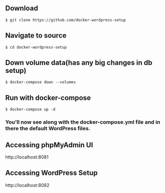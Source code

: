 ## Download 
```
$ git clone https://github.com/docker-wordpress-setup
```

## Navigate to source
```
$ cd docker-wordpress-setup
```

## Down volume data(has any big changes in db setup) 
```
$ docker-compose down --volumes
```

## Run with docker-compose
```
$ docker-compose up -d
```

### You’ll now see along with the docker-compose.yml file and in there the default WordPress files.

## Accessing phpMyAdmin UI 
http://localhost:8081

## Accessing WordPress Setup
http://localhost:8082

